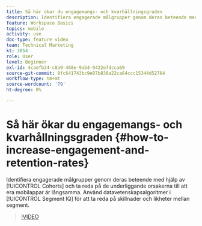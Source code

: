 ```yaml
---
title: Så här ökar du engagemangs- och kvarhållningsgraden
description: Identifiera engagerade målgrupper genom deras beteende med Cohorts och se vilka bakomliggande orsaker som driver detaljrikedomen i era mobilappar. Använd datavetenskapsalgoritmer i segmentanalys för att ta reda på skillnader och likheter mellan segment.
feature: Workspace Basics
topics: mobile
activity: use
doc-type: feature video
team: Technical Marketing
kt: 3054
role: User
level: Beginner
exl-id: 4caefb24-c8a9-468e-9ab4-9422e7dcca69
source-git-commit: 8fc641743bc9e07b838a22ca64ccc15344d52764
workflow-type: tm+mt
source-wordcount: '79'
ht-degree: 0%

---
```


# Så här ökar du engagemangs- och kvarhållningsgraden {#how-to-increase-engagement-and-retention-rates}

Identifiera engagerade målgrupper genom deras beteende med hjälp av [!UICONTROL Cohorts] och ta reda på de underliggande orsakerna till att era mobilappar är långsamma. Använd datavetenskapsalgoritmer i [!UICONTROL Segment IQ] för att ta reda på skillnader och likheter mellan segment.

>[!VIDEO](https://video.tv.adobe.com/v/27825/?quality=12&learn=on)
